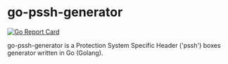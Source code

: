 # go-pssh-generator

[![Go Report Card](https://goreportcard.com/badge/github.com/JohnnyCPC/go-pssh-generator)](https://goreportcard.com/report/github.com/JohnnyCPC/go-pssh-generator)

go-pssh-generator is a Protection System Specific Header ('pssh') boxes generator written in Go (Golang).
